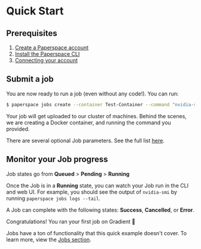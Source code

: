 # Quick Start

## Prerequisites 

1. [Create a Paperspace account ](https://www.paperspace.com/account/signup)
2. [Install the Paperspace CLI ](../cli/install-the-cli.md#installation)
3. [Connecting your account](../cli/install-the-cli.md#connecting-your-account)

## Submit a job

You are now ready to run a job \(even without any code!\). You can run:

```bash
$ paperspace jobs create --container Test-Container --command "nvidia-smi" --workspace none
```

Your job will get uploaded to our cluster of machines. Behind the scenes, we are creating a Docker container, and running the command you provided.

There are several optional Job parameters.  See the full list [here](../jobs/create-a-job.md#job-parameters).

## Monitor your Job progress

Job states go from **Queued** &gt; **Pending** &gt; **Running**

Once the Job is in a **Running** state, you can watch your Job run in the CLI and web UI. For example, you should see the output of `nvidia-smi` by running `paperspace jobs logs --tail`. 

A Job can complete with the following states: **Success**, **Cancelled**, or **Error**.

 Congratulations! You ran your first job on Gradient 🚀

Jobs have a ton of functionality that this quick example doesn't cover.  To learn more, view the [Jobs section](../jobs/create-a-job.md).

